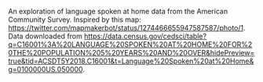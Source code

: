 An exploration of language spoken at home data from the American Community Survey. Inspired by this map: https://twitter.com/mapmakerbot/status/1274466655947587587/photo/1. Data downloaded from https://data.census.gov/cedsci/table?q=C16001%3A%20LANGUAGE%20SPOKEN%20AT%20HOME%20FOR%20THE%20POPULATION%205%20YEARS%20AND%20OVER&hidePreview=true&tid=ACSDT5Y2018.C16001&t=Language%20Spoken%20at%20Home&g=0100000US.050000.